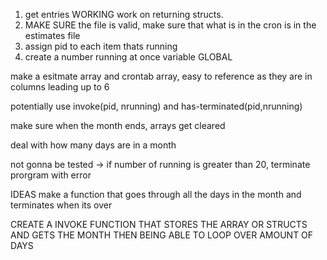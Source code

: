 1. get entries WORKING
work on returning structs.
2. MAKE SURE the file is valid, make sure that what is in the cron is in the estimates file 
3. assign pid to each item thats running 
4. create a number running at once variable GLOBAL

make a esitmate array and crontab array, easy to reference as they are in columns leading up to 6 

potentially use invoke(pid, nrunning) and has-terminated(pid,nrunning)

make sure when the month ends, arrays get cleared

deal with how many days are in a month 

not gonna be tested -> if number of running is greater than 20, terminate prorgram with error 


IDEAS 
make a function that goes through all the days in the month and terminates when its over 


CREATE A INVOKE FUNCTION THAT STORES THE ARRAY OR STRUCTS AND GETS THE MONTH THEN BEING ABLE TO LOOP OVER AMOUNT OF DAYS 